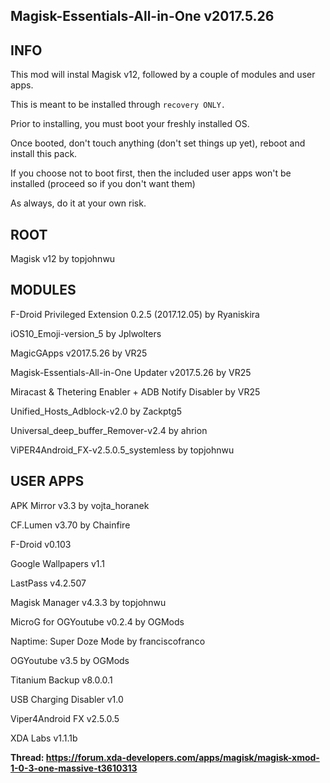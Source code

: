 ## Magisk-Essentials-All-in-One v2017.5.26



## INFO
This mod will instal Magisk v12, followed by a couple of modules and  user apps.

This is meant to be installed through `recovery ONLY.`

Prior to installing, you must boot your freshly installed OS.

Once booted, don't touch anything (don't set things up yet), reboot and install this pack.

If you choose not to boot first, then the included user apps won't be installed (proceed so if you don't want them)

As always, do it at your own risk.

	
	
## ROOT
Magisk v12 by topjohnwu



## MODULES
F-Droid Privileged Extension 0.2.5 (2017.12.05) by Ryaniskira

iOS10_Emoji-version_5 by Jplwolters

MagicGApps v2017.5.26 by VR25

Magisk-Essentials-All-in-One Updater v2017.5.26 by VR25

Miracast & Thetering Enabler + ADB Notify Disabler by VR25

Unified_Hosts_Adblock-v2.0 by Zackptg5

Universal_deep_buffer_Remover-v2.4 by ahrion

ViPER4Android_FX-v2.5.0.5_systemless by topjohnwu



## USER APPS
APK Mirror v3.3 by vojta_horanek

CF.Lumen v3.70 by Chainfire

F-Droid v0.103

Google Wallpapers v1.1

LastPass v4.2.507

Magisk Manager v4.3.3 by topjohnwu

MicroG for OGYoutube v0.2.4 by OGMods

Naptime: Super Doze Mode by franciscofranco

OGYoutube v3.5 by OGMods

Titanium Backup v8.0.0.1

USB Charging Disabler v1.0

Viper4Android FX v2.5.0.5

XDA Labs v1.1.1b
	
	
	
**Thread: https://forum.xda-developers.com/apps/magisk/magisk-xmod-1-0-3-one-massive-t3610313**
